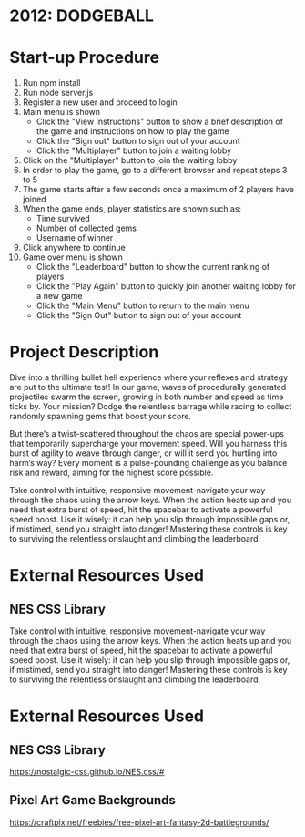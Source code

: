 # 2012: DODGEBALL

# Start-up Procedure

1. Run npm install
2. Run node server.js
3. Register a new user and proceed to login
4. Main menu is shown
   - Click the "View Instructions" button to show a brief description of the game and instructions on how to play the game
   - Click the "Sign out" button to sign out of your account
   - Click the "Multiplayer" button to join a waiting lobby
5. Click on the "Multiplayer" button to join the waiting lobby
6. In order to play the game, go to a different browser and repeat steps 3 to 5
7. The game starts after a few seconds once a maximum of 2 players have joined
8. When the game ends, player statistics are shown such as:
   - Time survived
   - Number of collected gems
   - Username of winner
9. Click anywhere to continue
10. Game over menu is shown
    - Click the "Leaderboard" button to show the current ranking of players
    - Click the "Play Again" button to quickly join another waiting lobby for a new game
    - Click the "Main Menu" button to return to the main menu
    - Click the "Sign Out" button to sign out of your account

# Project Description

Dive into a thrilling bullet hell experience where your reflexes and strategy are put to the ultimate test! In our game, waves of procedurally generated projectiles swarm the screen, growing in both number and speed as time ticks by. Your mission? Dodge the relentless barrage while racing to collect randomly spawning gems that boost your score.

But there’s a twist-scattered throughout the chaos are special power-ups that temporarily supercharge your movement speed. Will you harness this burst of agility to weave through danger, or will it send you hurtling into harm’s way? Every moment is a pulse-pounding challenge as you balance risk and reward, aiming for the highest score possible.

Take control with intuitive, responsive movement-navigate your way through the chaos using the arrow keys. When the action heats up and you need that extra burst of speed, hit the spacebar to activate a powerful speed boost. Use it wisely: it can help you slip through impossible gaps or, if mistimed, send you straight into danger! Mastering these controls is key to surviving the relentless onslaught and climbing the leaderboard.

# External Resources Used

## NES CSS Library

Take control with intuitive, responsive movement-navigate your way through the chaos using the arrow keys. When the action heats up and you need that extra burst of speed, hit the spacebar to activate a powerful speed boost. Use it wisely: it can help you slip through impossible gaps or, if mistimed, send you straight into danger! Mastering these controls is key to surviving the relentless onslaught and climbing the leaderboard.

# External Resources Used

## NES CSS Library

https://nostalgic-css.github.io/NES.css/#

## Pixel Art Game Backgrounds

https://craftpix.net/freebies/free-pixel-art-fantasy-2d-battlegrounds/
